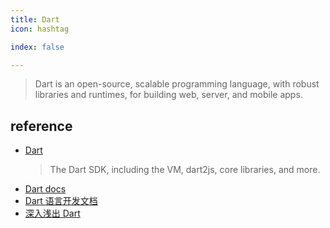 ```yaml
---
title: Dart
icon: hashtag

index: false

---
```


> Dart is an open-source, scalable programming language, with robust libraries and runtimes, for building web, server, and mobile apps.

<!-- more -->

## reference

- [Dart](https://github.com/dart-lang/sdk)
    > The Dart SDK, including the VM, dart2js, core libraries, and more.
- [Dart docs](https://dart.dev/guides)
- [Dart 语言开发文档](https://dart.cn/guides)
- [深入浅出 Dart](https://www.coding-time.cn/dart/preamble.html)